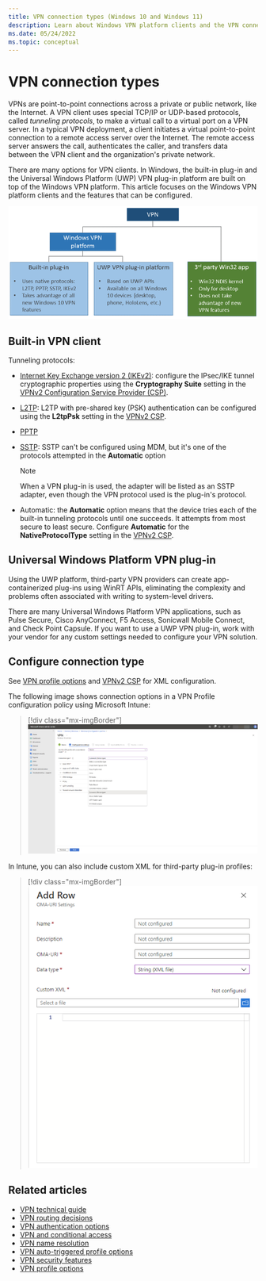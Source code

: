 ```yaml
---
title: VPN connection types (Windows 10 and Windows 11)
description: Learn about Windows VPN platform clients and the VPN connection-type features that can be configured.
ms.date: 05/24/2022
ms.topic: conceptual
---
```


# VPN connection types

VPNs are point-to-point connections across a private or public network, like the Internet. A VPN client uses special TCP/IP or UDP-based protocols, called *tunneling protocols*, to make a virtual call to a virtual port on a VPN server. In a typical VPN deployment, a client initiates a virtual point-to-point connection to a remote access server over the Internet. The remote access server answers the call, authenticates the caller, and transfers data between the VPN client and the organization's private network.

There are many options for VPN clients. In Windows, the built-in plug-in and the Universal Windows Platform (UWP) VPN plug-in platform are built on top of the Windows VPN platform. This article focuses on the Windows VPN platform clients and the features that can be configured.

![VPN connection types.](images/vpn-connection.png)

## Built-in VPN client

Tunneling protocols:
- [Internet Key Exchange version 2 (IKEv2)](/previous-versions/windows/it-pro/windows-server-2008-R2-and-2008/ff687731(v=ws.10)): configure the IPsec/IKE tunnel cryptographic properties using the **Cryptography Suite** setting in the [VPNv2 Configuration Service Provider (CSP)](/windows/client-management/mdm/vpnv2-csp).
- [L2TP](/previous-versions/windows/it-pro/windows-server-2008-R2-and-2008/ff687761(v=ws.10)): L2TP with pre-shared key (PSK) authentication can be configured using the **L2tpPsk** setting in the [VPNv2 CSP](/windows/client-management/mdm/vpnv2-csp).
- [PPTP](/previous-versions/windows/it-pro/windows-server-2008-R2-and-2008/ff687676(v=ws.10))
- [SSTP](/previous-versions/windows/it-pro/windows-server-2008-R2-and-2008/ff687819(v=ws.10)): SSTP can't be configured using MDM, but it's one of the protocols attempted in the **Automatic** option
    > [!NOTE]
    > When a VPN plug-in is used, the adapter will be listed as an SSTP adapter, even though the VPN protocol used is the plug-in's protocol.

- Automatic: the **Automatic** option means that the device tries each of the built-in tunneling protocols until one succeeds. It attempts from most secure to least secure. Configure **Automatic** for the **NativeProtocolType** setting in the [VPNv2 CSP](/windows/client-management/mdm/vpnv2-csp).

## Universal Windows Platform VPN plug-in

Using the UWP platform, third-party VPN providers can create app-containerized plug-ins using WinRT APIs, eliminating the complexity and problems often associated with writing to system-level drivers.

There are many Universal Windows Platform VPN applications, such as Pulse Secure, Cisco AnyConnect, F5 Access, Sonicwall Mobile Connect, and Check Point Capsule. If you want to use a UWP VPN plug-in, work with your vendor for any custom settings needed to configure your VPN solution.

## Configure connection type

See [VPN profile options](vpn-profile-options.md) and [VPNv2 CSP](/windows/client-management/mdm/vpnv2-csp) for XML configuration.

The following image shows connection options in a VPN Profile configuration policy using Microsoft Intune:

> [!div class="mx-imgBorder"]
> ![Available connection types.](images/vpn-connection-intune.png)

In Intune, you can also include custom XML for third-party plug-in profiles:

> [!div class="mx-imgBorder"]
> ![Custom XML.](images/vpn-custom-xml-intune.png)

## Related articles

- [VPN technical guide](vpn-guide.md)
- [VPN routing decisions](vpn-routing.md)
- [VPN authentication options](vpn-authentication.md)
- [VPN and conditional access](vpn-conditional-access.md)
- [VPN name resolution](vpn-name-resolution.md)
- [VPN auto-triggered profile options](vpn-auto-trigger-profile.md)
- [VPN security features](vpn-security-features.md)
- [VPN profile options](vpn-profile-options.md)
